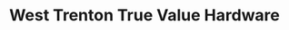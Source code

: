 ---
title: "West Trenton True Value Hardware"
url: /ewing/west-trenton-true-value-hardware/
shop: hardware
---
